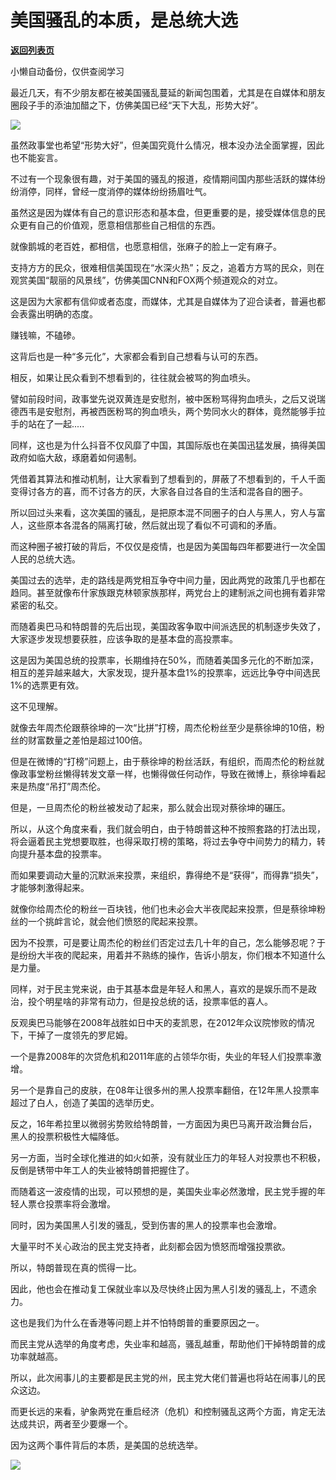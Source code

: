 # 美国骚乱的本质，是总统大选

[**返回列表页**](/gzh/政事堂2019)

小懒自动备份，仅供查阅学习

最近几天，有不少朋友都在被美国骚乱蔓延的新闻包围着，尤其是在自媒体和朋友圈段子手的添油加醋之下，仿佛美国已经“天下大乱，形势大好”。  

  

![](https://mmbiz.qpic.cn/mmbiz_jpg/rxhS23yu8cOwmMZyyHCvQL6bQuKrS7iaPELN7PrMtm936ordHiaVaCrsy2VxVyFVcGNTgJ51SIShECsrf2tEFKhA/640?wx_fmt=jpeg)

  

虽然政事堂也希望“形势大好”，但美国究竟什么情况，根本没办法全面掌握，因此也不能妄言。  

  

不过有一个现象很有趣，对于美国的骚乱的报道，疫情期间国内那些活跃的媒体纷纷消停，同样，曾经一度消停的媒体纷纷扬眉吐气。  

  

虽然这是因为媒体有自己的意识形态和基本盘，但更重要的是，接受媒体信息的民众更有自己的价值观，愿意相信那些自己相信的东西。

  

就像鹅城的老百姓，都相信，也愿意相信，张麻子的脸上一定有麻子。

  

支持方方的民众，很难相信美国现在“水深火热”；反之，追着方方骂的民众，则在观赏美国“靓丽的风景线”，仿佛美国CNN和FOX两个频道观众的对立。

  

这是因为大家都有信仰或者态度，而媒体，尤其是自媒体为了迎合读者，普遍也都会表露出明确的态度。  

  

赚钱嘛，不磕碜。

  

这背后也是一种“多元化”，大家都会看到自己想看与认可的东西。  

  

相反，如果让民众看到不想看到的，往往就会被骂的狗血喷头。

  

譬如前段时间，政事堂先说双黄连是安慰剂，被中医粉骂得狗血喷头，之后又说瑞德西韦是安慰剂，再被西医粉骂的狗血喷头，两个势同水火的群体，竟然能够手拉手的站在了一起.....

  

同样，这也是为什么抖音不仅风靡了中国，其国际版也在美国迅猛发展，搞得美国政府如临大敌，琢磨着如何遏制。  

  

凭借着其算法和推动机制，让大家看到了想看到的，屏蔽了不想看到的，千人千面变得讨各方的喜，而不讨各方的厌，大家各自过各自的生活和混各自的圈子。

  

所以回过头来看，这次美国的骚乱，是把原本混不同圈子的白人与黑人，穷人与富人，这些原本各混各的隔离打破，然后就出现了看似不可调和的矛盾。

  

而这种圈子被打破的背后，不仅仅是疫情，也是因为美国每四年都要进行一次全国人民的总统大选。

  

美国过去的选举，走的路线是两党相互争夺中间力量，因此两党的政策几乎也都在趋同。甚至就像布什家族跟克林顿家族那样，两党台上的建制派之间也拥有着非常紧密的私交。  

  

而随着奥巴马和特朗普的先后出现，美国政客争取中间派选民的机制逐步失效了，大家逐步发现想要获胜，应该争取的是基本盘的高投票率。

  

这是因为美国总统的投票率，长期维持在50%，而随着美国多元化的不断加深，相互的差异越来越大，大家发现，提升基本盘1%的投票率，远远比争夺中间选民1%的选票更有效。

  

这不见理解。

  

就像去年周杰伦跟蔡徐坤的一次“比拼”打榜，周杰伦粉丝至少是蔡徐坤的10倍，粉丝的财富数量之差怕是超过100倍。

  

但是在微博的“打榜”问题上，由于蔡徐坤的粉丝活跃，有组织，而周杰伦的粉丝就像政事堂粉丝懒得转发文章一样，也懒得做任何动作，导致在微博上，蔡徐坤看起来是热度“吊打”周杰伦。

  

但是，一旦周杰伦的粉丝被发动了起来，那么就会出现对蔡徐坤的碾压。

  

所以，从这个角度来看，我们就会明白，由于特朗普这种不按照套路的打法出现，将会逼着民主党想要取胜，也得采取打榜的策略，将过去争夺中间势力的精力，转向提升基本盘的投票率。

  

而如果要调动大量的沉默派来投票，来组织，靠得绝不是“获得”，而得靠“损失”，才能够刺激得起来。

  

就像你给周杰伦的粉丝一百块钱，他们也未必会大半夜爬起来投票，但是蔡徐坤粉丝的一个挑衅言论，就会他们愤怒的爬起来投票。

  

因为不投票，可是要让周杰伦的粉丝们否定过去几十年的自己，怎么能够忍呢？于是纷纷大半夜的爬起来，用着并不熟练的操作，告诉小朋友，你们根本不知道什么是力量。

  

同样，对于民主党来说，由于其基本盘是年轻人和黑人，喜欢的是娱乐而不是政治，投个明星啥的非常有动力，但是投总统的话，投票率低的喜人。  

  

反观奥巴马能够在2008年战胜如日中天的麦凯恩，在2012年众议院惨败的情况下，干掉了一度领先的罗尼姆。

  

一个是靠2008年的次贷危机和2011年底的占领华尔街，失业的年轻人们投票率激增。

  

另一个是靠自己的皮肤，在08年让很多州的黑人投票率翻倍，在12年黑人投票率超过了白人，创造了美国的选举历史。

  

反之，16年希拉里以微弱劣势败给特朗普，一方面因为奥巴马离开政治舞台后，黑人的投票积极性大幅降低。

  

另一方面，当时全球化推进的如火如荼，没有就业压力的年轻人对投票也不积极，反倒是锈带中年工人的失业被特朗普把握住了。

  

而随着这一波疫情的出现，可以预想的是，美国失业率必然激增，民主党手握的年轻人票仓投票率将会激增。  

  

同时，因为美国黑人引发的骚乱，受到伤害的黑人的投票率也会激增。  

  

大量平时不关心政治的民主党支持者，此刻都会因为愤怒而增强投票欲。  

  

所以，特朗普现在真的慌得一比。

  

因此，他也会在推动复工保就业率以及尽快终止因为黑人引发的骚乱上，不遗余力。

  

这也是我们为什么在香港等问题上并不怕特朗普的重要原因之一。  

  

而民主党从选举的角度考虑，失业率和越高，骚乱越重，帮助他们干掉特朗普的成功率就越高。

  

所以，此次闹事儿的主要都是民主党的州，民主党大佬们普遍也将站在闹事儿的民众这边。

  

而更长远的来看，驴象两党在重启经济（危机）和控制骚乱这两个方面，肯定无法达成共识，两者至少要爆一个。

  

因为这两个事件背后的本质，是美国的总统选举。  

  

![](https://mmbiz.qpic.cn/mmbiz_jpg/rxhS23yu8cPp0iaKAfe0ZsWfgGcY72o9Nror8TicrtnlDsqzY7y4Kum4fM3X0FMEGlbvm9HvZUiaETSnLt4DHNLbQ/640?wx_fmt=jpeg)

